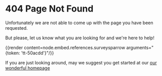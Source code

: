 # 404 Page Not Found

Unfortunately we are not able to come up with the page you have 
been requested.

But please, let us know what you are looking for and we're 
here to help!

{{render content=node.embed.references.surveysparrow arguments="{token: 'tt-50acdd'}"/}}


If you are just looking around, may we suggest you get started 
at our [our wonderful homepage](/)
